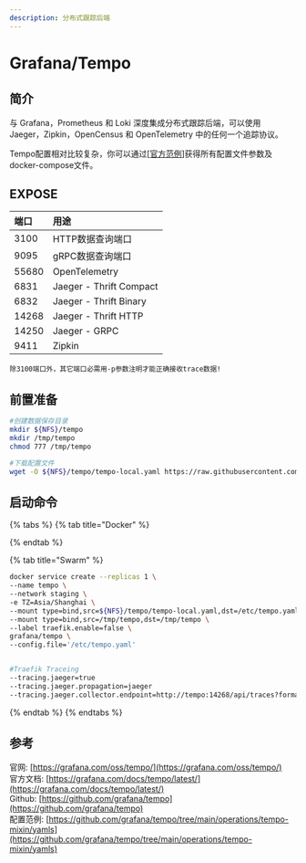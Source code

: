 ```yaml
---
description: 分布式跟踪后端
---
```


# Grafana/Tempo

## 简介

与 Grafana，Prometheus 和 Loki 深度集成分布式跟踪后端，可以使用 Jaeger，Zipkin，OpenCensus 和 OpenTelemetry 中的任何一个追踪协议。

Tempo配置相对比较复杂，你可以通过\[[官方范例](https://github.com/grafana/tempo/tree/main/example/docker-compose)\]获得所有配置文件参数及docker-compose文件。

## EXPOSE

| 端口 | 用途 |
| :--- | :--- |
| 3100 | HTTP数据查询端口 |
| 9095 | gRPC数据查询端口 |
| 55680 | OpenTelemetry |
| 6831 | Jaeger - Thrift Compact |
| 6832 | Jaeger - Thrift Binary |
| 14268 | Jaeger - Thrift HTTP |
| 14250 | Jaeger - GRPC |
| 9411 | Zipkin |

`除3100端口外，其它端口必需用-p参数注明才能正确接收trace数据!`

## 前置准备

```bash
#创建数据保存目录
mkdir ${NFS}/tempo
mkdir /tmp/tempo
chmod 777 /tmp/tempo

#下载配置文件
wget -O ${NFS}/tempo/tempo-local.yaml https://raw.githubusercontent.com/grafana/tempo/main/example/docker-compose/local/tempo-local.yaml
```

## 启动命令

{% tabs %}
{% tab title="Docker" %}

{% endtab %}

{% tab title="Swarm" %}
```bash
docker service create --replicas 1 \
--name tempo \
--network staging \
-e TZ=Asia/Shanghai \
--mount type=bind,src=${NFS}/tempo/tempo-local.yaml,dst=/etc/tempo.yaml \
--mount type=bind,src=/tmp/tempo,dst=/tmp/tempo \
--label traefik.enable=false \
grafana/tempo \
--config.file='/etc/tempo.yaml'


#Traefik Traceing
--tracing.jaeger=true
--tracing.jaeger.propagation=jaeger
--tracing.jaeger.collector.endpoint=http://tempo:14268/api/traces?format=jaeger.thrift

```
{% endtab %}
{% endtabs %}

## 参考

官网: [https://grafana.com/oss/tempo/](https://grafana.com/oss/tempo/)  
官方文档: [https://grafana.com/docs/tempo/latest/](https://grafana.com/docs/tempo/latest/)  
Github: [https://github.com/grafana/tempo](https://github.com/grafana/tempo)  
配置范例: [https://github.com/grafana/tempo/tree/main/operations/tempo-mixin/yamls](https://github.com/grafana/tempo/tree/main/operations/tempo-mixin/yamls)

